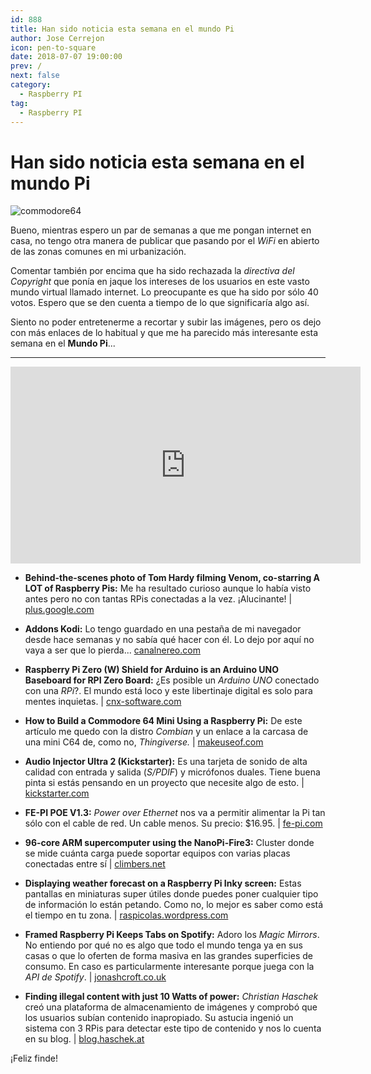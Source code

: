 ```yaml
---
id: 888
title: Han sido noticia esta semana en el mundo Pi
author: Jose Cerrejon
icon: pen-to-square
date: 2018-07-07 19:00:00
prev: /
next: false
category:
  - Raspberry PI
tag:
  - Raspberry PI
---
```


# Han sido noticia esta semana en el mundo Pi

![commodore64](/images/c64.jpg)

Bueno, mientras espero un par de semanas a que me pongan internet en casa, no tengo otra manera de publicar que pasando por el *WiFi* en abierto de las zonas comunes en mi urbanización. 

Comentar también por encima que ha sido rechazada la *directiva del Copyright* que ponía en jaque los intereses de los usuarios en este vasto mundo virtual llamado internet. Lo preocupante es que ha sido por sólo 40 votos. Espero que se den cuenta a tiempo de lo que significaría algo así.

Siento no poder entretenerme a recortar y subir las imágenes, pero os dejo con más enlaces de lo habitual y que me ha parecido más interesante esta semana en el **Mundo Pi**...

- - -
<iframe width="560" height="315" src="https://www.youtube.com/embed/wAqCgzp6ios?rel=0&amp;showinfo=0" frameborder="0" allow="autoplay; encrypted-media" allowfullscreen></iframe>

* **Behind-the-scenes photo of Tom Hardy filming Venom, co-starring A LOT of Raspberry Pis:** Me ha resultado curioso aunque lo había visto antes pero no con tantas RPis conectadas a la vez. ¡Alucinante! | [plus.google.com](https://plus.google.com/+raspberrypi/posts/bTnkD4f3SHD)

* **Addons Kodi:** Lo tengo guardado en una pestaña de mi navegador desde hace semanas y no sabía qué hacer con él. Lo dejo por aquí no vaya a ser que lo pierda... [canalnereo.com](http://canalnereo.com/canalnereo/PLUGIN/)

* **Raspberry Pi Zero (W) Shield for Arduino is an Arduino UNO Baseboard for RPI Zero Board:** ¿Es posible un *Arduino UNO* conectado con una *RPi*?. El mundo está loco y este libertinaje digital es solo para mentes inquietas. | [cnx-software.com](https://www.cnx-software.com/2018/06/29/raspberry-pi-zero-w-shield-for-arduino-is-a-arduino/)

* **How to Build a Commodore 64 Mini Using a Raspberry Pi:** De este artículo me quedo con la distro *Combian* y un enlace a la carcasa de una mini C64 de, como no, *Thingiverse.* | [makeuseof.com](https://www.makeuseof.com/tag/build-c64-mini-raspberry-pi/)

* **Audio Injector Ultra 2 (Kickstarter):** Es una tarjeta de sonido de alta calidad con entrada y salida (*S/PDIF*) y micrófonos duales. Tiene buena pinta si estás pensando en un proyecto que necesite algo de esto. | [kickstarter.com](https://www.kickstarter.com/projects/1250664710/audio-injector-ultra-2-sound-card/?ref=eelec)

* **FE-PI POE V1.3:** *Power over Ethernet* nos va a permitir alimentar la Pi tan sólo con el cable de red. Un cable menos. Su precio: $16.95. | [fe-pi.com](https://fe-pi.com/products/fe-pi-poe-v1)

* **96-core ARM supercomputer using the NanoPi-Fire3:** Cluster donde se mide cuánta carga puede soportar equipos con varias placas conectadas entre sí | [climbers.net](https://climbers.net/sbc/nanopi-fire3-arm-supercomputer/)

* **Displaying weather forecast on a Raspberry Pi Inky screen:** Estas pantallas en miniaturas super útiles donde puedes poner cualquier tipo de información lo están petando. Como no, lo mejor es saber como está el tiempo en tu zona. | [raspicolas.wordpress.com](https://raspicolas.wordpress.com/2018/06/03/displaying-weather-forecast-on-a-raspberry-pi-inky-screen/)

* **Framed Raspberry Pi Keeps Tabs on Spotify:** Adoro los *Magic Mirrors*. No entiendo por qué no es algo que todo el mundo tenga ya en sus casas o que lo oferten de forma masiva en las grandes superficies de consumo. En caso es particularmente interesante porque juega con la *API de Spotify*. | [jonashcroft.co.uk](https://jonashcroft.co.uk/2018/06/07/now-playing-screen-spotify-raspberry-pi-es6/)

* **Finding illegal content with just 10 Watts of power:** *Christian Haschek* creó una plataforma de almacenamiento de imágenes y comprobó que los usuarios subían contenido inapropiado. Su astucia ingenió un sistema con 3 RPis para detectar este tipo de contenido y nos lo cuenta en su blog. | [blog.haschek.at](https://blog.haschek.at/post/f0a4e)

¡Feliz finde!
